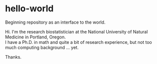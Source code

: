 # hello-world
Beginning repository as an interface to the world.

Hi.  I'm the research biostatistician at the National University of Natural Medicine in Portland, Oregon.  
I have a Ph.D. in math and quite a bit of research experience, but not too much computing background ... yet.

Thanks.

